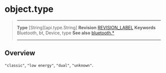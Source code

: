 # object.type

> --------------------- ------------------------------------------------------------------------------------------
> __Type__              [String][api.type.String]
> __Revision__          [REVISION_LABEL](REVISION_URL)
> __Keywords__          Bluetooth, bt, Device, type
> __See also__          [bluetooth.*](/plugin.bluetooth.md)
> --------------------- ------------------------------------------------------------------------------------------

## Overview

`"classic"`, `"low energy"`, `"dual"`, `"unknown"`.